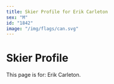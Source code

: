 ```yaml
---
title: Skier Profile for Erik Carleton
sex: "M"
id: "1842"
image: "/img/flags/can.svg" 
---
```


# Skier Profile

This page is for: Erik Carleton.
    